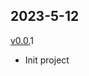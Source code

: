 ## 2023-5-12

[v0.0.](https://github.com/electron-vite/electron-vite-vue/pull/267)1

- Init project
